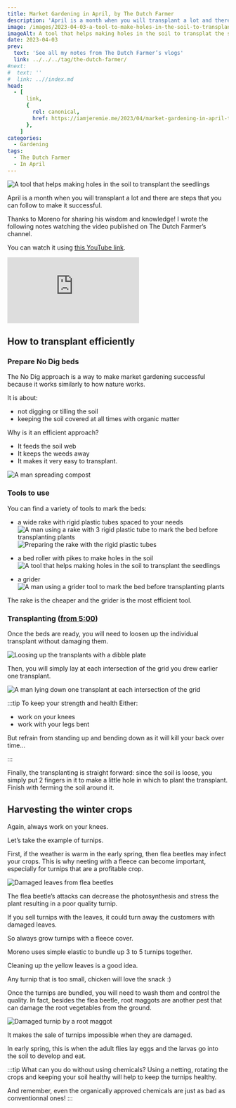 ```yaml
---
title: Market Gardening in April, by The Dutch Farmer
description: 'April is a month when you will transplant a lot and there are steps that you can follow to make it successful.'
image: /images/2023-04-03-a-tool-to-make-holes-in-the-soil-to-transplant.jpg
imageAlt: A tool that helps making holes in the soil to transplat the seedlings
date: 2023-04-03
prev:
  text: 'See all my notes from The Dutch Farmer’s vlogs'
  link: ../../../tag/the-dutch-farmer/
#next:
#  text: ''
#  link: ..//index.md
head:
  - [
      link,
      {
        rel: canonical,
        href: https://iamjeremie.me/2023/04/market-gardening-in-april-the-dutch-farmer/,
      },
    ]
categories:
  - Gardening
tags:
  - The Dutch Farmer
  - In April
---
```


![A tool that helps making holes in the soil to transplant the seedlings](/images/2023-04-03-a-tool-to-make-holes-in-the-soil-to-transplant.jpg 'Credits: image taken from The Dutch Farmer’s vlog')

April is a month when you will transplant a lot and there are steps that you can follow to make it successful.

Thanks to Moreno for sharing his wisdom and knowledge! I wrote the following notes watching the video published on The Dutch Farmer’s channel.

<!-- more -->

You can watch it using [this YouTube link](https://www.youtube.com/watch?v=1JgWrFENqy0).

<!-- markdownlint-disable MD033 -->
<p class="newsletter-wrapper"><iframe class="newsletter-embed" src="https://iamjeremie.substack.com/embed" frameborder="0" scrolling="no"></iframe></p>

## How to transplant efficiently

### Prepare No Dig beds

The No Dig approach is a way to make market gardening successful because it works similarly to how nature works.

It is about:

- not digging or tilling the soil
- keeping the soil covered at all times with organic matter

Why is it an efficient approach?

- It feeds the soil web
- It keeps the weeds away
- It makes it very easy to transplant.

![A man spreading compost](images/moreno-spreads-compost.jpg 'Credits: image from the vlog of The Dutch Farmer')

### Tools to use

You can find a variety of tools to mark the beds:

- a wide rake with rigid plastic tubes spaced to your needs ![A man using a rake with 3 rigid plastic tube to mark the bed before transplanting plants](images/moreno-uses-a-rake-with-3-rigid-plastic-tube-to-mark-the-bed-before-transplanting-plants.jpg 'Credits: image from the vlog of The Dutch Farmer') ![Preparing the rake with the rigid plastic tubes](images/preparing-the-rake-with-the-rigid-plastic-tubes.jpg 'Credits: image from the vlog of The Dutch Farmer')

- a bed roller with pikes to make holes in the soil ![A tool that helps making holes in the soil to transplant the seedlings](/images/2023-04-03-a-tool-to-make-holes-in-the-soil-to-transplant.jpg 'Credits: image taken from The Dutch Farmer’s vlog')

- a grider ![A man using a grider tool to mark the bed before transplanting plants](images/moreno-using-a-grider-tool-to-mark-the-bed-before-transplanting-plants.jpg 'Credits: image from the vlog of The Dutch Farmer')

The rake is the cheaper and the grider is the most efficient tool.

### Transplanting ([from 5:00](https://youtu.be/1JgWrFENqy0?t=300))

Once the beds are ready, you will need to loosen up the individual transplant without damaging them.

![Loosing up the transplants with a dibble plate](images/loosing-up-the-transplants-with-a-dibble-plate.jpg 'Credits: image from the vlog of The Dutch Farmer')

Then, you will simply lay at each intersection of the grid you drew earlier one transplant.

![A man lying down one transplant at each intersection of the grid](images/moreno-lays-down-one-transplant-at-each-intersection-of-the-grid.jpg 'Credits: image from the vlog of The Dutch Farmer')

:::tip To keep your strength and health Either:

- work on your knees
- work with your legs bent

But refrain from standing up and bending down as it will kill your back over time…

:::

Finally, the transplanting is straight forward: since the soil is loose, you simply put 2 fingers in it to make a little hole in which to plant the transplant. Finish with ferming the soil around it.

## Harvesting the winter crops

Again, always work on your knees.

Let’s take the example of turnips.

First, if the weather is warm in the early spring, then flea beetles may infect your crops. This is why neeting with a fleece can become important, especially for turnips that are a profitable crop.

![Damaged leaves from flea beetles](images/damaged-leaves-from-flea-beetles.jpg 'Credits: image from the vlog of The Dutch Farmer')

The flea beetle’s attacks can decrease the photosynthesis and stress the plant resulting in a poor quality turnip.

If you sell turnips with the leaves, it could turn away the customers with damaged leaves.

So always grow turnips with a fleece cover.

Moreno uses simple elastic to bundle up 3 to 5 turnips together.

Cleaning up the yellow leaves is a good idea.

Any turnip that is too small, chicken will love the snack :)

Once the turnips are bundled, you will need to wash them and control the quality. In fact, besides the flea beetle, root maggots are another pest that can damage the root vegetables from the ground.

![Damaged turnip by a root maggot](images/damaged-turnip-by-a-root-maggot.jpg 'Credits: image from the vlog of The Dutch Farmer')

It makes the sale of turnips impossible when they are damaged.

In early spring, this is when the adult flies lay eggs and the larvas go into the soil to develop and eat.

:::tip What can you do without using chemicals? Using a netting, rotating the crops and keeping your soil healthy will help to keep the turnips healthy.

And remember, even the organically approved chemicals are just as bad as conventionnal ones! :::
